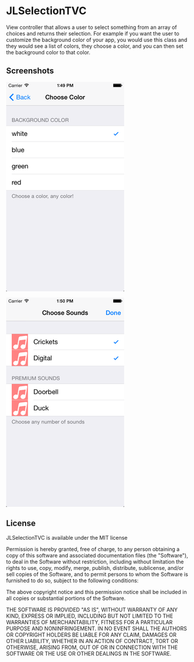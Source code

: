 JLSelectionTVC
==============

View controller that allows a user to select something from an array of choices and returns their selection. For example if you want the user to customize the background color of your app, you would use this class and they would see a list of colors, they choose a color, and you can then set the background color to that color.

## Screenshots
![screenshot 1][1] 

![screenshot 2][2]

## License

JLSelectionTVC is available under the MIT license

Permission is hereby granted, free of charge, to any person obtaining a copy
of this software and associated documentation files (the "Software"), to deal
in the Software without restriction, including without limitation the rights
to use, copy, modify, merge, publish, distribute, sublicense, and/or sell
copies of the Software, and to permit persons to whom the Software is
furnished to do so, subject to the following conditions:

The above copyright notice and this permission notice shall be included in
all copies or substantial portions of the Software.

THE SOFTWARE IS PROVIDED "AS IS", WITHOUT WARRANTY OF ANY KIND, EXPRESS OR
IMPLIED, INCLUDING BUT NOT LIMITED TO THE WARRANTIES OF MERCHANTABILITY,
FITNESS FOR A PARTICULAR PURPOSE AND NONINFRINGEMENT. IN NO EVENT SHALL THE
AUTHORS OR COPYRIGHT HOLDERS BE LIABLE FOR ANY CLAIM, DAMAGES OR OTHER
LIABILITY, WHETHER IN AN ACTION OF CONTRACT, TORT OR OTHERWISE, ARISING FROM,
OUT OF OR IN CONNECTION WITH THE SOFTWARE OR THE USE OR OTHER DEALINGS IN
THE SOFTWARE.

 [1]: JLSelectionTVC%20Sample%20App/Screenshots/screenShot1.png
 [2]: JLSelectionTVC%20Sample%20App/Screenshots/screenShot2.png
